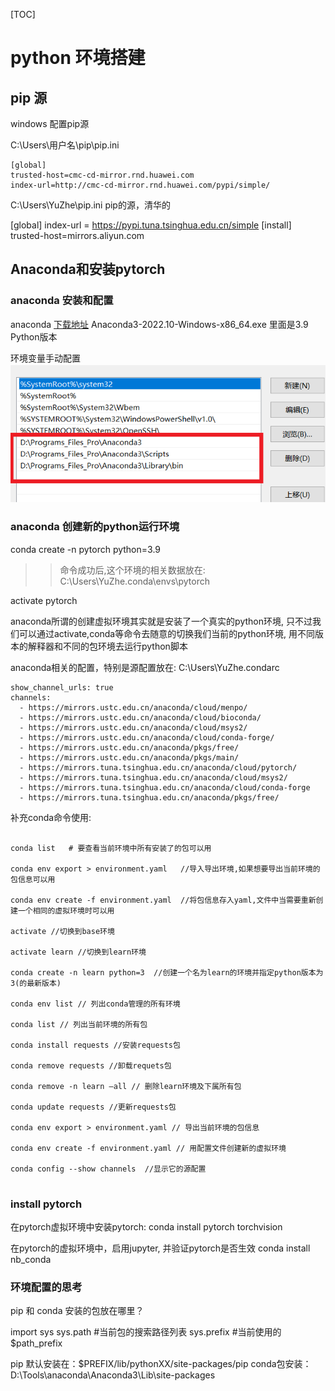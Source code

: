 
[TOC]

# python 环境搭建


## pip 源

windows 配置pip源 

C:\Users\用户名\pip\pip.ini

```
[global]
trusted-host=cmc-cd-mirror.rnd.huawei.com
index-url=http://cmc-cd-mirror.rnd.huawei.com/pypi/simple/
```


C:\Users\YuZhe\pip.ini    pip的源，清华的

[global]
	index-url = https://pypi.tuna.tsinghua.edu.cn/simple
[install]
    trusted-host=mirrors.aliyun.com



## Anaconda和安装pytorch


### anaconda 安装和配置
anaconda [下载地址](https://www.anaconda.com/products/distribution#download-section)
Anaconda3-2022.10-Windows-x86_64.exe 里面是3.9 Python版本

环境变量手动配置
![配置anaconda环境变量](./assets/01_anaconda_environment_var.png)

### anaconda 创建新的python运行环境

conda create -n pytorch python=3.9   
>>命令成功后,这个环境的相关数据放在: C:\Users\YuZhe\.conda\envs\pytorch

activate pytorch

anaconda所谓的创建虚拟环境其实就是安装了一个真实的python环境, 只不过我们可以通过activate,conda等命令去随意的切换我们当前的python环境, 用不同版本的解释器和不同的包环境去运行python脚本

anaconda相关的配置，特别是源配置放在: C:\Users\YuZhe\.condarc

```
show_channel_urls: true
channels:
  - https://mirrors.ustc.edu.cn/anaconda/cloud/menpo/
  - https://mirrors.ustc.edu.cn/anaconda/cloud/bioconda/
  - https://mirrors.ustc.edu.cn/anaconda/cloud/msys2/
  - https://mirrors.ustc.edu.cn/anaconda/cloud/conda-forge/
  - https://mirrors.ustc.edu.cn/anaconda/pkgs/free/
  - https://mirrors.ustc.edu.cn/anaconda/pkgs/main/
  - https://mirrors.tuna.tsinghua.edu.cn/anaconda/cloud/pytorch/
  - https://mirrors.tuna.tsinghua.edu.cn/anaconda/cloud/msys2/
  - https://mirrors.tuna.tsinghua.edu.cn/anaconda/cloud/conda-forge
  - https://mirrors.tuna.tsinghua.edu.cn/anaconda/pkgs/free/

```



补充conda命令使用:

```

conda list   # 要查看当前环境中所有安装了的包可以用

conda env export > environment.yaml   //导入导出环境,如果想要导出当前环境的包信息可以用

conda env create -f environment.yaml  //将包信息存入yaml,文件中当需要重新创建一个相同的虚拟环境时可以用

activate //切换到base环境

activate learn //切换到learn环境

conda create -n learn python=3  //创建一个名为learn的环境并指定python版本为3(的最新版本)

conda env list // 列出conda管理的所有环境

conda list // 列出当前环境的所有包

conda install requests //安装requests包

conda remove requests //卸载requets包

conda remove -n learn –all // 删除learn环境及下属所有包

conda update requests //更新requests包

conda env export > environment.yaml // 导出当前环境的包信息

conda env create -f environment.yaml // 用配置文件创建新的虚拟环境

conda config --show channels  //显示它的源配置


```

### install pytorch 

在pytorch虚拟环境中安装pytorch:
conda install pytorch torchvision


在pytorch的虚拟环境中，启用jupyter, 并验证pytorch是否生效
conda install nb_conda



### 环境配置的思考
pip 和 conda 安装的包放在哪里？

import sys
sys.path  #当前包的搜索路径列表
sys.prefix  #当前使用的 $path_prefix



pip 默认安装在：$PREFIX/lib/pythonXX/site-packages/pip
conda包安装：D:\Tools\anaconda\Anaconda3\Lib\site-packages








